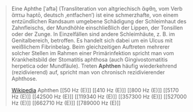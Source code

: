 > Eine Aphthe [ˈaftə] (Transliteration von altgriechisch ἄφθη, vom Verb ἅπτω haptō, deutsch ‚entfachen‘) ist eine schmerzhafte, von einem entzündlichen Randsaum umgebene Schädigung der Schleimhaut des Zahnfleischs, der Mundhöhle einschließlich der Lippen, der Tonsillen oder der Zunge. In Einzelfällen sind andere Schleimhäute, z. B. im Genitalbereich, betroffen. Es handelt sich dabei um ein Ulcus mit weißlichem Fibrinbelag. Beim gleichzeitigen Auftreten mehrerer solcher Stellen im Rahmen einer Primärinfektion spricht man vom Krankheitsbild der Stomatitis aphthosa (auch Gingivostomatitis herpetica oder Mundfäule). Treten **Aphthen** häufig wiederkehrend (rezidivierend) auf, spricht man von chronisch rezidivierender Aphthose.
>
> [Wikipedia](https://de.wikipedia.org/wiki/Aphthe)
Aphthen
[[50 Hz (E)]]
[[410 Hz (E)]]
[[800 Hz (E)]]
[[5170 Hz (E)]]
[[42500 Hz (E)]]
[[119340 Hz (E)]]
[[357300 Hz (E)]]
[[527000 Hz (E)]]
[[662710 Hz (E)]]
[[789000 Hz (E)]]